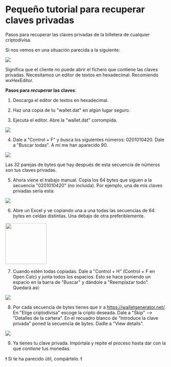 # Pequeño tutorial para recuperar claves privadas

Pasos para recuperar las claves privadas de la billetera de cualquier criptodivisa.

Si nos vemos en una situación parecida a la siguiente:

<img src="https://i.ibb.co/TPYrKgK/corrupt-wallet.png">

Significa que el cliente no puede abrir el fichero que contiene las claves privadas. Necesitamos un editor de textos en hexadecimal. Recomiendo wxHexEditor.

**Pasos para _recuperar_ las claves**:

1. Descarga el editor de textos en hexadecimal.

2. Haz una copia de tu "wallet.dat" en algún lugar seguro.

3. Ejecuta el editor. Abre la "wallet.dat" corrompida.

<img src="https://i.ibb.co/2v0Rm0z/1.png">

4. Dale a "Control + F" y busca los siguientes números: 0201010420. Dale a "Buscar todas". A mí me han aparecido 90.

<img src="https://i.ibb.co/RPzqNSC/2.png">

Las 32 parejas de bytes que hay después de esta secuencia de números son tus claves privadas.

5. Ahora viene el trabajo manual. Copia los 64 bytes que siguen a la secuencia "0201010420" (no incluida). Por ejemplo, una de mis claves privadas sería esta:

<img src="https://i.ibb.co/MR2TDZp/3.png">

6. Abre un Excel y ve copiando una a una todas las secuencias de 64 bytes en celdas distintas. Una debajo de otra preferiblemente.

<img src="https://i.ibb.co/SXcD8rg/4.png" height="128" width="128">

7. Cuando estén todas copiadas. Dale a "Control + H" (Control + F en Open Calc) y junta todos los espacios. Esto se hace poniendo un espacio en la barra de "Buscar" y dándole a "Reemplazar todo". Quedará así:

<img src="https://i.ibb.co/sgyJpmh/5.png">

8. Por cada secuencia de bytes tienes que ir a https://walletgenerator.net/. En "Elige criptodivisa" escoge la cripto deseada. Dale a "Skip" --> "Detalles de la cartera". En el recuadro blanco de "Introduce la clave privada" poned la secuencia de bytes. Dadle a "View details".

<img src="https://i.ibb.co/gWXtJdg/6.png">

9. Ya tienes tu clave privada. Impórtala y repite el proceso hasta dar con la que *contiene* tus monedas.

:exclamation: Si te ha parecido útil, compártelo. :exclamation:





